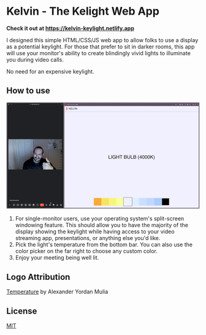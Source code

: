 # Kelvin - The Kelight Web App

**Check it out at https://kelvin-keylight.netlify.app**

I designed this simple HTML/CSS/JS web app to allow folks to use a display as a potential keylight. For those that
prefer to sit in darker rooms, this app will use your monitor's ability to create blindingly vivid lights to illuminate
you during video calls.

No need for an expensive keylight.

## How to use

![screenshot of usage](./misc/screenshot.png)

1. For single-monitor users, use your operating system's split-screen windowing feature. This should allow you to have
   the majority of the display showing the keylight while having access to your video streaming app, presentations, or
   anything else you'd like.
2. Pick the light's temperature from the bottom bar. You can also use the color picker on the far right to choose any
   custom color.
3. Enjoy your meeting being well lit.

## Logo Attribution

[Temperature](https://thenounproject.com/icon/temperature-4710358/) by Alexander Yordan Mulia

## License

[MIT](./license.md)